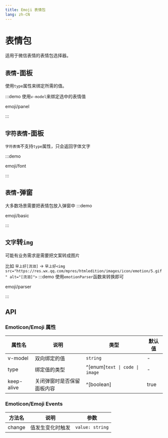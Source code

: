 ```yaml
---
title: Emoji 表情包
lang: zh-CN
---
```


# 表情包

适用于微信表情的表情包选择器。

## `表情`-面板

使用`type`属性来绑定所需的值。

:::demo 使用`v-model`来绑定选中的表情值

emoji/panel

:::

## `字符表情`-面板

`字符表情`不支持`type`属性，只会返回字体文字

:::demo

emoji/font

:::

## `表情`-弹窗

大多数场景需要把表情包放入弹窗中
:::demo

emoji/basic

:::

## `文字`转`img`

可能有业务需求是需要把文案转成图片

比如 `早上好[流泪]` -> `早上好<img src="https://res.wx.qq.com/mpres/htmledition/images/icon/emotion/5.gif" alt="[流泪]">`
:::demo 使用`emotionParser`函数来转换即可

emoji/parser

:::

## API

### Emoticon/Emoji 属性

| 属性名     | 说明                       | 类型                           | 默认值 |
| ---------- | -------------------------- | ------------------------------ | ------ |
| v-model    | 双向绑定的值               | `string`                       | -      |
| type       | 绑定值的类型               | ^[enum]`text \| code \| image` | -      |
| keep-alive | 关闭弹窗时是否保留面板内容 | ^[boolean]                     | true   |

### Emoticon/Emoji Events

| 方法名 | 说明             | 参数            |
| ------ | ---------------- | --------------- |
| change | 值发生变化时触发 | `value: string` |
